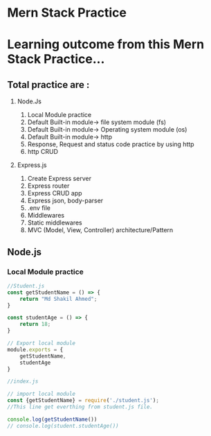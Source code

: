 # Mern Stack Practice

# Learning outcome from this Mern Stack Practice...

## Total practice are :

1. Node.Js
    1. Local Module practice
    2. Default Built-in module-> file system module (fs)
    3. Default Built-in module-> Operating system module (os)
    4. Default Built-in module-> http
    5. Response, Request and status code practice by using http
    6. http CRUD

2. Express.js
    1. Create Express server
    2. Express router
    3. Express CRUD app
    4. Express json, body-parser
    5. .env file
    6. Middlewares
    7. Static middlewares
    8. MVC (Model, View, Controller) architecture/Pattern

## Node.js
### Local Module practice

```js
//Student.js
const getStudentName = () => {
    return "Md Shakil Ahmed";
}

const studentAge = () => {
    return 18;
}

// Export local module
module.exports = {
    getStudentName,
    studentAge
}
```

```js
//index.js

// import local module
const {getStudentName} = require('./student.js');
//This line get everthing from student.js file.

console.log(getStudentName())
// console.log(student.studentAge())

```



